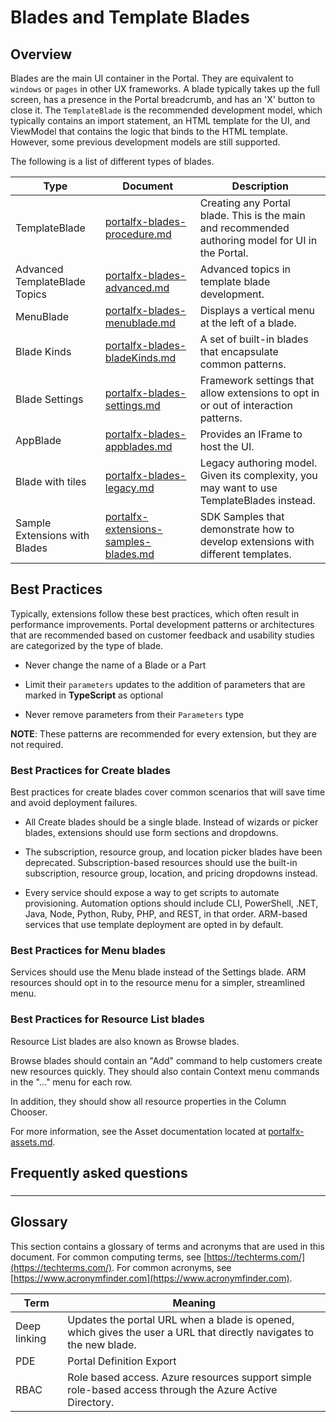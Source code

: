 
<a name="blades-and-template-blades"></a>
# Blades and Template Blades

 
<a name="blades-and-template-blades-overview"></a>
## Overview

Blades are the main UI container in the Portal. They are equivalent to `windows` or `pages` in other UX frameworks.      A blade typically takes up the full screen, has a presence in the Portal breadcrumb, and has an 'X' button to close it. The `TemplateBlade` is the recommended development model, which typically contains an import statement, an HTML template for the UI, and  ViewModel that contains the logic that binds to the HTML template. However, some previous development models are still supported.

The following is a list of different types of blades.

| Type                          | Document                                                       | Description |
| ----------------------------- | ---- | ---- |
| TemplateBlade                 | [portalfx-blades-procedure.md](portalfx-blades-procedure.md)   | Creating any Portal blade. This is the main and recommended authoring model for UI in the Portal. | 
| Advanced TemplateBlade Topics | [portalfx-blades-advanced.md](portalfx-blades-advanced.md)     | Advanced topics in template blade development.                                                    | 
| MenuBlade                     | [portalfx-blades-menublade.md](portalfx-blades-menublade.md)   | Displays a vertical menu at the left of a blade.                                                  |  
| Blade Kinds                   | [portalfx-blades-bladeKinds.md](portalfx-blades-bladeKinds.md) | A set of built-in blades that encapsulate common patterns.                                        | 
| Blade Settings                | [portalfx-blades-settings.md](portalfx-blades-settings.md)   | Framework settings that allow extensions to opt in or out of interaction patterns.                  | 
| AppBlade                      | [portalfx-blades-appblades.md](portalfx-blades-appblades.md)   | Provides an IFrame to host the UI.                                                                | 
| Blade with tiles              | [portalfx-blades-legacy.md](portalfx-blades-legacy.md)         |  Legacy authoring model. Given its complexity, you may want to use TemplateBlades instead. | | 
| Sample Extensions with Blades | [portalfx-extensions-samples-blades.md](portalfx-extensions-samples-blades.md) |  SDK Samples that demonstrate how to develop extensions with different templates.  | | 


 
 
<a name="blades-and-template-blades-best-practices"></a>
## Best Practices

Typically, extensions follow these best practices, which often result in performance improvements. Portal development patterns or architectures that are recommended based on customer feedback and usability studies are categorized by the type of blade. 
	
* Never change the name of a Blade or a Part

* Limit their `parameters` updates to the addition of parameters that are marked in **TypeScript** as optional

* Never remove parameters from their `Parameters` type

**NOTE**: These patterns are recommended for every extension, but they are not required.

<a name="blades-and-template-blades-best-practices-best-practices-for-create-blades"></a>
### Best Practices for Create blades

Best practices for create blades cover common scenarios that will save time and avoid deployment failures.

* All Create blades should be a single blade. Instead of wizards or picker blades, extensions should use form sections and dropdowns.

* The subscription, resource group, and location picker blades have been deprecated.  Subscription-based resources should use the built-in subscription, resource group, location, and pricing dropdowns instead.

* Every service should expose a way to get scripts to automate provisioning. Automation options should include CLI, PowerShell, .NET, Java, Node, Python, Ruby, PHP, and REST, in that order. ARM-based services that use template deployment are opted in by default.

<a name="blades-and-template-blades-best-practices-best-practices-for-menu-blades"></a>
### Best Practices for Menu blades

Services should use the Menu blade instead of the Settings blade. ARM resources should opt in to the resource menu for a simpler, streamlined menu.

<a name="blades-and-template-blades-best-practices-best-practices-for-resource-list-blades"></a>
### Best Practices for Resource List blades

  Resource List blades are also known as Browse blades.

  Browse blades should contain an "Add" command to help customers create new resources quickly. They should also contain Context menu commands in the "..." menu for each row.

  In addition, they should show all resource properties in the Column Chooser.

  For more information, see the Asset documentation located at [portalfx-assets.md](portalfx-assets.md).



 ## Frequently asked questions

<a name="blades-and-template-blades-best-practices-"></a>
### 

* * * 

 ## Glossary

This section contains a glossary of terms and acronyms that are used in this document. For common computing terms, see [https://techterms.com/](https://techterms.com/). For common acronyms, see [https://www.acronymfinder.com](https://www.acronymfinder.com).

| Term                              | Meaning |
| ---                               | --- |
| Deep linking |  Updates the portal URL when a blade is opened, which gives the user a URL that directly navigates to the new blade. |
| PDE | Portal Definition Export | 
| RBAC | Role based access. Azure resources support simple role-based access through the Azure Active Directory. | 

